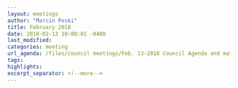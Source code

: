 ```yaml
---
layout: meetings
author: "Marcin Peski"
title: February 2018
date: 2018-02-13 10:00:01 -0400
last_modified: 
categories: meeting
url_agenda: /files/council meetings/Feb. 13-2018 Council Agenda and materials.pdf
tags: 
highlights: 
excerpt_separator: <!--more-->
---
```

<!--more-->
